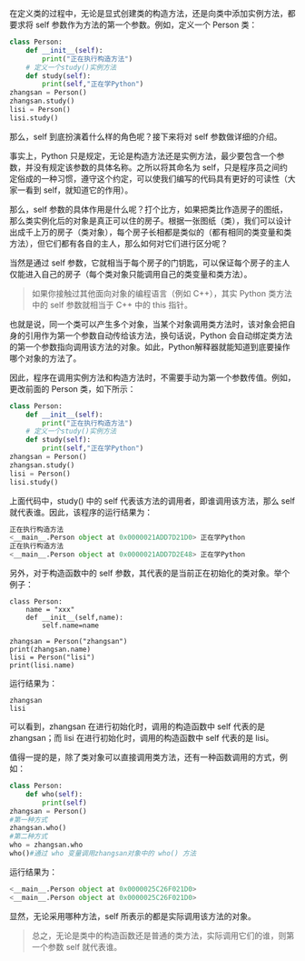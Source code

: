 在定义类的过程中，无论是显式创建类的构造方法，还是向类中添加实例方法，都要求将 self 参数作为方法的第一个参数。例如，定义一个 Person 类：

```python
class Person:
    def __init__(self):
        print("正在执行构造方法")
    # 定义一个study()实例方法
    def study(self):
        print(self,"正在学Python")
zhangsan = Person()
zhangsan.study()
lisi = Person()
lisi.study()
```

那么，self 到底扮演着什么样的角色呢？接下来将对 self 参数做详细的介绍。

事实上，Python 只是规定，无论是构造方法还是实例方法，最少要包含一个参数，并没有规定该参数的具体名称。之所以将其命名为 self，只是程序员之间约定俗成的一种习惯，遵守这个约定，可以使我们编写的代码具有更好的可读性（大家一看到 self，就知道它的作用）。

那么，self 参数的具体作用是什么呢？打个比方，如果把类比作造房子的图纸，那么类实例化后的对象是真正可以住的房子。根据一张图纸（类），我们可以设计出成千上万的房子（类对象），每个房子长相都是类似的（都有相同的类变量和类方法），但它们都有各自的主人，那么如何对它们进行区分呢？

当然是通过 self 参数，它就相当于每个房子的门钥匙，可以保证每个房子的主人仅能进入自己的房子（每个类对象只能调用自己的类变量和类方法）。

> 如果你接触过其他面向对象的编程语言（例如 C++），其实 Python 类方法中的 self 参数就相当于 C++ 中的 this 指针。

也就是说，同一个类可以产生多个对象，当某个对象调用类方法时，该对象会把自身的引用作为第一个参数自动传给该方法，换句话说，Python 会自动绑定类方法的第一个参数指向调用该方法的对象。如此，Python解释器就能知道到底要操作哪个对象的方法了。

因此，程序在调用实例方法和构造方法时，不需要手动为第一个参数传值。例如，更改前面的 Person 类，如下所示：

```python
class Person:
    def __init__(self):
        print("正在执行构造方法")
    # 定义一个study()实例方法
    def study(self):
        print(self,"正在学Python")
zhangsan = Person()
zhangsan.study()
lisi = Person()
lisi.study()
```

上面代码中，study() 中的 self 代表该方法的调用者，即谁调用该方法，那么 self 就代表谁。因此，该程序的运行结果为：

```python
正在执行构造方法
<__main__.Person object at 0x0000021ADD7D21D0> 正在学Python
正在执行构造方法
<__main__.Person object at 0x0000021ADD7D2E48> 正在学Python
```


另外，对于构造函数中的 self 参数，其代表的是当前正在初始化的类对象。举个例子：

```
class Person:
    name = "xxx"
    def __init__(self,name):
        self.name=name

zhangsan = Person("zhangsan")
print(zhangsan.name)
lisi = Person("lisi")
print(lisi.name)
```

运行结果为：

```
zhangsan
lisi
```

可以看到，zhangsan 在进行初始化时，调用的构造函数中 self 代表的是 zhangsan；而 lisi 在进行初始化时，调用的构造函数中 self 代表的是 lisi。

值得一提的是，除了类对象可以直接调用类方法，还有一种函数调用的方式，例如：

```python
class Person:
    def who(self):
        print(self)
zhangsan = Person()
#第一种方式
zhangsan.who()
#第二种方式
who = zhangsan.who
who()#通过 who 变量调用zhangsan对象中的 who() 方法
```

运行结果为：

```python
<__main__.Person object at 0x0000025C26F021D0>
<__main__.Person object at 0x0000025C26F021D0>
```

显然，无论采用哪种方法，self 所表示的都是实际调用该方法的对象。

> 总之，无论是类中的构造函数还是普通的类方法，实际调用它们的谁，则第一个参数 self 就代表谁。